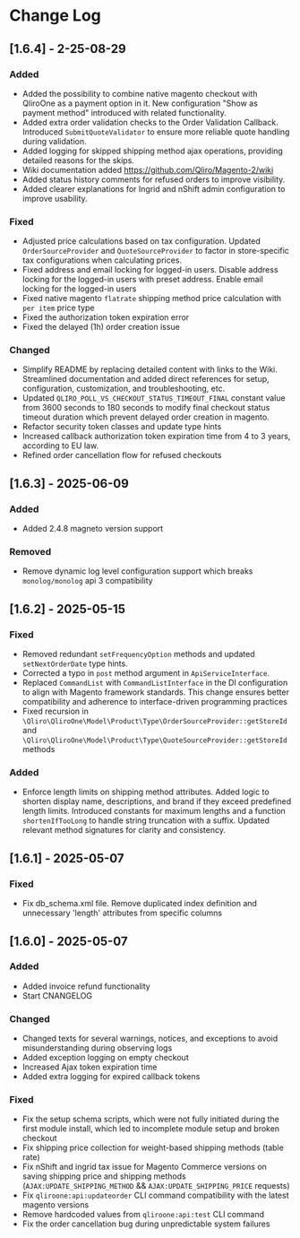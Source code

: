 
# Change Log

## [1.6.4] - 2-25-08-29

### Added

- Added the possibility to combine native magento checkout with QliroOne as a payment option in it. New configuration "Show as payment method" introduced with related functionality.
- Added extra order validation checks to the Order Validation Callback. Introduced `SubmitQuoteValidator` to ensure more reliable quote handling during validation.
- Added logging for skipped shipping method ajax operations, providing detailed reasons for the skips.
- Wiki documentation added https://github.com/Qliro/Magento-2/wiki
- Added status history comments for refused orders to improve visibility.
- Added clearer explanations for Ingrid and nShift admin configuration to improve usability.

### Fixed

- Adjusted price calculations based on tax configuration. Updated `OrderSourceProvider` and `QuoteSourceProvider` to factor in store-specific tax configurations when calculating prices.
- Fixed address and email locking for logged-in users. Disable address locking for the logged-in users with preset address. Enable email locking for the logged-in users
- Fixed native magento `flatrate` shipping method price calculation with `per item` price type
- Fixed the authorization token expiration error
- Fixed the delayed (1h) order creation issue 

### Changed

- Simplify README by replacing detailed content with links to the Wiki. Streamlined documentation and added direct references for setup, configuration, customization, and troubleshooting, etc.
- Updated `QLIRO_POLL_VS_CHECKOUT_STATUS_TIMEOUT_FINAL` constant value from 3600 seconds to 180 seconds to modify final checkout status timeout duration which prevent delayed order creation in magento.
- Refactor security token classes and update type hints
- Increased callback authorization token expiration time from 4 to 3 years, according to EU law.
- Refined order cancellation flow for refused checkouts

## [1.6.3] - 2025-06-09

### Added

- Added 2.4.8 magneto version support

### Removed

- Remove dynamic log level configuration support which breaks `monolog/monolog` api 3 compatibility

## [1.6.2] - 2025-05-15

### Fixed

- Removed redundant `setFrequencyOption` methods and updated `setNextOrderDate` type hints.
- Corrected a typo in `post` method argument in `ApiServiceInterface`.
- Replaced `CommandList` with `CommandListInterface` in the DI configuration to align with Magento framework standards. This change ensures better compatibility and adherence to interface-driven programming practices
- Fixed recursion in `\Qliro\QliroOne\Model\Product\Type\OrderSourceProvider::getStoreId` and `\Qliro\QliroOne\Model\Product\Type\QuoteSourceProvider::getStoreId` methods

### Added

- Enforce length limits on shipping method attributes. Added logic to shorten display name, descriptions, and brand if they exceed predefined length limits. Introduced constants for maximum lengths and a function `shortenIfTooLong` to handle string truncation with a suffix. Updated relevant method signatures for clarity and consistency. 

## [1.6.1] - 2025-05-07

### Fixed

- Fix db_schema.xml file. Remove duplicated index definition and unnecessary 'length' attributes from specific columns

## [1.6.0] - 2025-05-07

### Added
- Added invoice refund functionality
- Start CNANGELOG

### Changed

- Changed texts for several warnings, notices, and exceptions to avoid misunderstanding during observing logs
- Added exception logging on empty checkout
- Increased Ajax token expiration time
- Added extra logging for expired callback tokens

### Fixed

- Fix the setup schema scripts, which were not fully initiated during the first module install, which led to incomplete module setup and broken checkout
- Fix shipping price collection for weight-based shipping methods (table rate)
- Fix nShift and ingrid tax issue for Magento Commerce versions on saving shipping price and shipping methods (`AJAX:UPDATE_SHIPPING_METHOD` && `AJAX:UPDATE_SHIPPING_PRICE` requests)
- Fix `qliroone:api:updateorder` CLI command compatibility with the latest magento versions
- Remove hardcoded values from `qliroone:api:test` CLI command
- Fix the order cancellation bug during unpredictable  system failures
